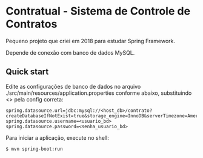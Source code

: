 # Contratual - Sistema de Controle de Contratos

Pequeno projeto que criei em 2018 para estudar Spring Framework.

Depende de conexão com banco de dados MySQL.

## Quick start
Edite as configurações de banco de dados no arquivo ./src/main/resources/application.properties conforme abaixo, substituindo <> pela config correta:

``` properties
spring.datasource.url=jdbc:mysql://<host_db>/contrato?createDatabaseIfNotExist=true&storage_engine=InnoDB&serverTimezone=America/Sao_Paulo
spring.datasource.username=<usuario_bd>
spring.datasource.password=<senha_usuario_bd>
```
Para iniciar a aplicação, execute no shell:

``` sh
$ mvn spring-boot:run
```